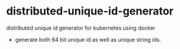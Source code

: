 # distributed-unique-id-generator
distributed unique id generator for kubernetes using docker
* generate both 64 bit unique id as well as unique string ids.